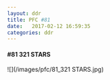 ```yaml
---
layout: ddr
title: PFC #81
date:   2017-02-12 16:59:35
categories: ddr
---
```

#### **#81** 321 STARS
![](/images/pfc/81_321 STARS.jpg)
